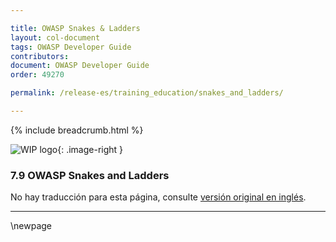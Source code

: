 ```yaml
---

title: OWASP Snakes & Ladders
layout: col-document
tags: OWASP Developer Guide
contributors:
document: OWASP Developer Guide
order: 49270

permalink: /release-es/training_education/snakes_and_ladders/

---
```


{% include breadcrumb.html %}

<style type="text/css">
.image-right {
  height: 180px;
  display: block;
  margin-left: auto;
  margin-right: auto;
  float: right;
}
</style>

![WIP logo](../../../assets/images/dg_wip.png "Work in progress"){: .image-right }

### 7.9 OWASP Snakes and Ladders

No hay traducción para esta página, consulte [versión original en inglés][release0909].

----

[release0909]: https://github.com/OWASP/www-project-developer-guide/blob/main/release/09-training-education/09-snakes-ladders.md

\newpage
